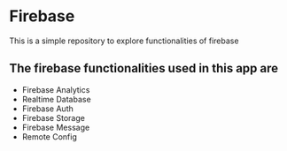 # Firebase

This is a simple repository to explore functionalities of firebase

## The firebase functionalities used in this app are
* Firebase Analytics
* Realtime Database
* Firebase Auth
* Firebase Storage
* Firebase Message
* Remote Config
